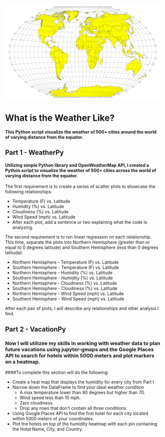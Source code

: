 ![](Images/equatorsign.png)
# What is the Weather Like?

#### This Python script visualize the weather of 500+ cities around the world of varying distance from the equator. 

## Part 1 - WeatherPy
#### Utilizing simple Python library and OpenWeatherMap API, I created a Python script to visualize the weather of 500+ cities across the world of varying distance from the equator. 

The first requirement is to create a series of scatter plots to showcase the following relationships:

 - Temperature (F) vs. Latitude
 - Humidity (%) vs. Latitude
 - Cloudiness (%) vs. Latitude
 - Wind Speed (mph) vs. Latitude
 - After each plot, add a sentence or two explaining what the code is analyzing.

The second requirement is to run linear regression on each relationship. This time, separate the plots into Northern Hemisphere (greater than or equal to 0 degrees latitude) and Southern Hemisphere (less than 0 degrees latitude):

 - Northern Hemisphere - Temperature (F) vs. Latitude
 - Southern Hemisphere - Temperature (F) vs. Latitude
 - Northern Hemisphere - Humidity (%) vs. Latitude
 - Southern Hemisphere - Humidity (%) vs. Latitude
 - Northern Hemisphere - Cloudiness (%) vs. Latitude
 - Southern Hemisphere - Cloudiness (%) vs. Latitude
 - Northern Hemisphere - Wind Speed (mph) vs. Latitude
 - Southern Hemisphere - Wind Speed (mph) vs. Latitude
 
 
After each pair of plots, I will describe any relationships and other analysis I find.

## Part 2 - VacationPy
### Now I will utilizee my skills in working with weather data to plan future vacations using jupyter-gmaps and the Google Places API to search for hotels within 5000 meters and plot markers on a heatmap.

####To complete this section will do the following:
 - Create a heat map that displays the humidity for every city from Part I
 - Narrow down the DataFrame to find your ideal weather condition
    - A max temperature lower than 80 degrees but higher than 70.
    - Wind speed less than 10 mph.
    - Zero cloudiness.
    - Drop any rows that don't contain all three conditions. 
 - Using Google Places API to find the first hotel for each city located within 5000 meters of your coordinates.
 - Plot the hotels on top of the humidity heatmap with each pin containing the Hotel Name, City, and Country.
